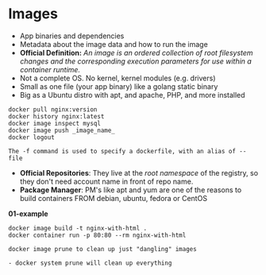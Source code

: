 # Images

- App binaries and dependencies
- Metadata about the image data and how to run the image
- **Official Definition:** _An image is an ordered collection of root filesystem changes and the corresponding execution parameters for use within a container runtime._
- Not a complete OS. No kernel, kernel modules (e.g. drivers)
- Small as one file (your app binary) like a golang static binary
- Big as a Ubuntu distro with apt, and apache, PHP, and more installed

```
docker pull nginx:version
docker history nginx:latest
docker image inspect mysql
docker image push _image_name_
docker logout

The -f command is used to specify a dockerfile, with an alias of --file
```

- **Official Repositories**: They live at the _root namespace_ of the registry, so they don't need account name in front of repo name.
- **Package Manager**: PM's like apt and yum are one of the reasons to build containers FROM debian, ubuntu, fedora or CentOS

**01-example**

```
docker image build -t nginx-with-html .
docker container run -p 80:80 --rm nginx-with-html
```

```
docker image prune to clean up just "dangling" images

- docker system prune will clean up everything
```
